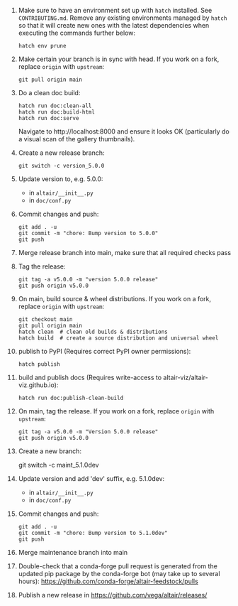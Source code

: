 1. Make sure to have an environment set up with `hatch` installed. See `CONTRIBUTING.md`.
   Remove any existing environments managed by `hatch` so that it will create new ones
   with the latest dependencies when executing the commands further below:
   
       hatch env prune

2. Make certain your branch is in sync with head. If you work on a fork, replace `origin` with `upstream`:
 
       git pull origin main

3. Do a clean doc build:

       hatch run doc:clean-all
       hatch run doc:build-html
       hatch run doc:serve
   
   Navigate to http://localhost:8000 and ensure it looks OK (particularly
   do a visual scan of the gallery thumbnails).

4. Create a new release branch:
       
       git switch -c version_5.0.0

5. Update version to, e.g. 5.0.0:

   - in ``altair/__init__.py``
   - in ``doc/conf.py``

6. Commit changes and push:

       git add . -u
       git commit -m "chore: Bump version to 5.0.0"
       git push

7. Merge release branch into main, make sure that all required checks pass

8. Tag the release:

       git tag -a v5.0.0 -m "version 5.0.0 release"
       git push origin v5.0.0

9. On main, build source & wheel distributions. If you work on a fork, replace `origin` with `upstream`:

       git checkout main
       git pull origin main
       hatch clean  # clean old builds & distributions
       hatch build  # create a source distribution and universal wheel

10. publish to PyPI (Requires correct PyPI owner permissions):

        hatch publish

11. build and publish docs (Requires write-access to altair-viz/altair-viz.github.io):

        hatch run doc:publish-clean-build

12. On main, tag the release. If you work on a fork, replace `origin` with `upstream`:

        git tag -a v5.0.0 -m "Version 5.0.0 release"
        git push origin v5.0.0

13. Create a new branch:
       
       git switch -c maint_5.1.0dev

14. Update version and add 'dev' suffix, e.g. 5.1.0dev:

    - in ``altair/__init__.py``
    - in ``doc/conf.py``

15. Commit changes and push:

        git add . -u
        git commit -m "chore: Bump version to 5.1.0dev"
        git push
        
16. Merge maintenance branch into main

17. Double-check that a conda-forge pull request is generated from the updated
    pip package by the conda-forge bot (may take up to several hours):
    https://github.com/conda-forge/altair-feedstock/pulls

18. Publish a new release in https://github.com/vega/altair/releases/
